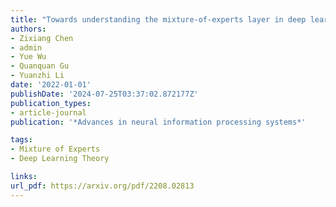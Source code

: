 ```yaml
---
title: "Towards understanding the mixture-of-experts layer in deep learning"
authors:
- Zixiang Chen
- admin
- Yue Wu
- Quanquan Gu
- Yuanzhi Li
date: '2022-01-01'
publishDate: '2024-07-25T03:37:02.872177Z'
publication_types:
- article-journal
publication: '*Advances in neural information processing systems*'

tags:
- Mixture of Experts
- Deep Learning Theory

links:
url_pdf: https://arxiv.org/pdf/2208.02813
---
```


